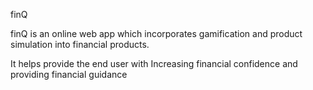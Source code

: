 finQ
 
finQ is an online web app which incorporates gamification and product simulation into financial products.

It helps provide the end user with Increasing financial confidence and providing financial guidance
